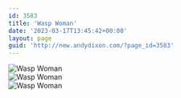 ```yaml
---
id: 3583
title: 'Wasp Woman'
date: '2023-03-17T13:45:42+00:00'
layout: page
guid: 'http://new.andydixon.com/?page_id=3583'
---
```


![Wasp Woman](https://i0.wp.com/assets.g8x2.ldn.idrivee2-23.com/posters/Wasp%20Woman%2001.jpg?w=1200&ssl=1 "Wasp Woman")  
![Wasp Woman](https://i0.wp.com/assets.g8x2.ldn.idrivee2-23.com/posters/Wasp%20Woman%2002.jpg?w=1200&ssl=1 "Wasp Woman")  
![Wasp Woman](https://i0.wp.com/assets.g8x2.ldn.idrivee2-23.com/posters/Wasp%20Woman%2003.jpg?w=1200&ssl=1 "Wasp Woman")